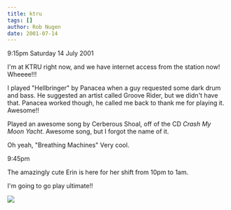 ```yaml
---
title: ktru
tags: []
author: Rob Nugen
date: 2001-07-14
---
```


<p class=date>9:15pm Saturday 14 July 2001</p>

<p>I'm at KTRU right now, and we have internet access
from the station now!  Wheeee!!!</p>

<p>I played "Hellbringer" by Panacea when a guy
requested some dark drum and bass.  He suggested an
artist called Groove Rider, but we didn't have that. 
Panacea worked though, he called me back to thank me
for playing it.  Awesome!!</p>

<p>Played an awesome song by Cerberous Shoal, off of
the CD <em>Crash My Moon Yacht</em>.  Awesome song,
but I forgot the name of it.</p>

<p>Oh yeah, "Breathing Machines"  Very cool.</p>

<p class=date>9:45pm</p>

<p>The amazingly cute Erin is here for her shift from
10pm to 1am.</p>

<p>I'm going to go play ultimate!!</p>

<p><img src="/images/rob/wL-ROB.gif"/></p>
